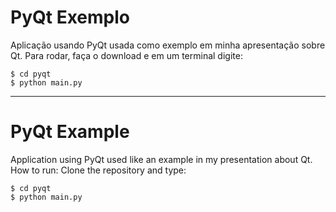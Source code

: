 # PyQt Exemplo

Aplicação usando PyQt usada como exemplo em minha apresentação sobre Qt.
Para rodar, faça o download e em um terminal digite:
```
$ cd pyqt
$ python main.py
```
---
# PyQt Example

Application using PyQt used like an example in my presentation about Qt.
How to run: Clone the repository and type:
```
$ cd pyqt
$ python main.py
```
